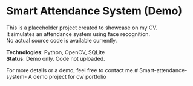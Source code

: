 # Smart Attendance System (Demo)

This is a placeholder project created to showcase on my CV.  
It simulates an attendance system using face recognition.  
No actual source code is available currently.  

**Technologies**: Python, OpenCV, SQLite  
**Status**: Demo only. Code not uploaded.  

For more details or a demo, feel free to contact me.# Smart-attendance-system-
A demo project for cv/ portfolio 
